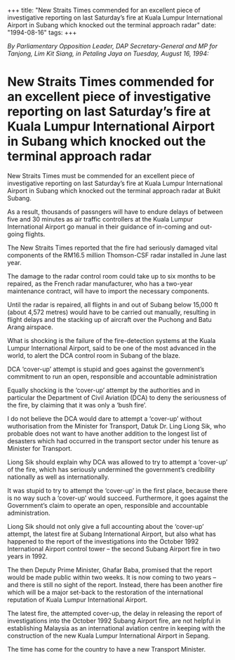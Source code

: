 +++ 
title: "New Straits Times commended for an excellent piece of investigative reporting on last Saturday’s fire at Kuala Lumpur International Airport in Subang which knocked out the terminal approach radar"
date: "1994-08-16"
tags:
+++

_By Parliamentary Opposition Leader, DAP Secretary-General and MP for Tanjong, Lim Kit Siang, in Petaling Jaya on Tuesday, August 16, 1994:_

# New Straits Times commended for an excellent piece of investigative reporting on last Saturday’s fire at Kuala Lumpur International Airport in Subang which knocked out the terminal approach radar

New Straits Times must be commended for an excellent piece of investigative reporting on last Saturday’s fire at Kuala Lumpur International Airport in Subang which knocked out the terminal approach radar at Bukit Subang.</u>

As a result, thousands of passngers will have to endure delays of between five and 30 minutes as air traffic controllers at the Kuala Lumpur International Airport go manual in their guidance of in-coming and out-going flights.

The New Straits Times reported that the fire had seriously damaged vital components of the RM16.5 million Thomson-CSF radar installed in June last year.

The damage to the radar control room could take up to six months to be repaired, as the French radar manufacturer, who has a two-year maintenance contract, will have to import the necessary components.

Until the radar is repaired, all flights in and out of Subang below 15,000 ft (about 4,572 metres) would have to be carried out manually, resulting in flight delays and the stacking up of aircraft over the Puchong and Batu Arang airspace.

What is shocking is the failure of the fire-detection systems at the Kuala Lumpur International Airport, said to be one of the most advanced in the world, to alert the DCA control room in Subang of the blaze.

DCA ‘cover-up’ attempt is stupid and goes against the government’s commitment to run an open, responsible and accountable administration

Equally shocking is the ‘cover-up’ attempt by the authorities and in particular the Department of Civil Aviation (DCA) to deny the seriousness of the fire, by claiming that it was only a ‘bush fire’.

I do not believe the DCA would dare to attempt a ‘cover-up’ without wuthorisation from the Minister for Transport, Datuk Dr. Ling Liong Sik, who probable does not want to have another addition to the longest list of desasters which had occurred in the transport sector under his tenure as Minister for Transport.

Liong Sik should explain why DCA was allowed to try to attempt a ‘cover-up’ of the fire, which has seriously undermined the government’s credibility nationally as well as internationally.

It was stupid to try to attempt the ‘cover-up’ in the first place, because there is no way such a ‘cover-up’ would succeed. Furthermore, it goes against the Government’s claim to operate an open, responsible and accountable administration.

Liong Sik should not only give a full accounting about the ‘cover-up’ attempt, the latest fire at Subang International Airport, but also what has happened to the report of the investigations into the October 1992 International Airport control tower – the second Subang Airport fire in two years in 1992.

The then Deputy Prime Minister, Ghafar Baba, promised that the report would be made public within two weeks. It is now coming to two years – and there is still no sight of the report. Instead, there has been another fire which will be a major set-back to the restoration of the international reputation of Kuala Lumpur International Airport.

The latest fire, the attempted cover-up, the delay in releasing the report of investigations into the October 1992 Subang Airport fire, are not helpful in establishing Malaysia as an international aviation centre in keeping with the construction of the new Kuala Lumpur International Airport in Sepang.

The time has come for the country to have a new Transport Minister.
 
